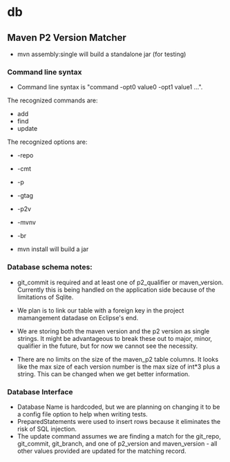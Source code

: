 db
==
Maven P2 Version Matcher
------------------------
- mvn assembly:single will build a standalone jar (for testing)

### Command line syntax
- Command line syntax is "command -opt0 value0 -opt1 value1 ...". 

The recognized commands are:
- add
- find
- update

The recognized options are:
- -repo
- -cmt
- -p
- -gtag
- -p2v
- -mvnv
- -br

- mvn install will build a jar

### Database schema notes:
 
- git_commit is required and at least one of p2_qualifier or maven_version. Currently this is being handled on the application
side because of the limitations of Sqlite.

- We plan is to link our table with a foreign key in the project mamangement datadase on Eclipse's end.

- We are storing both the maven version and the p2 version as single strings. It might be advantageous to break these out to major, minor, qualifier in the future, but for now we cannot see the necessity.

- There are no limits on the size of the maven_p2 table columns. It looks like the max size of each version number is the max size of int*3 plus a string. This can be changed when we get better information.    

### Database Interface

- Database Name is hardcoded, but we are planning on changing it to be a config file option to help when writing tests.
- PreparedStatements were used to insert rows because it eliminates the risk of SQL injection.
- The update command assumes we are finding a match for the git_repo, git_commit, git_branch, and one of p2_version and maven_version - all other values provided are updated for the matching record.